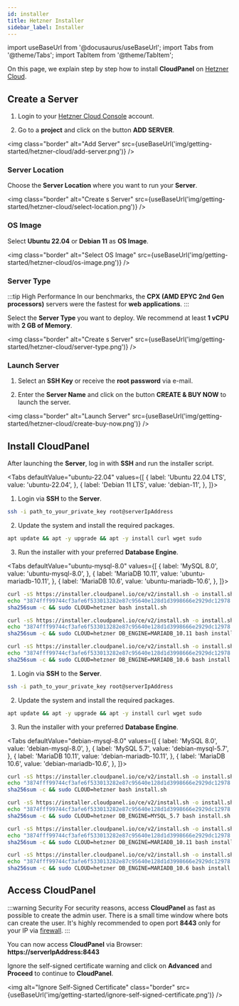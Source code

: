 ```yaml
---
id: installer
title: Hetzner Installer
sidebar_label: Installer
---
```


import useBaseUrl from '@docusaurus/useBaseUrl';
import Tabs from '@theme/Tabs';
import TabItem from '@theme/TabItem';

On this page, we explain step by step how to install **CloudPanel** on [Hetzner Cloud](https://www.hetzner.com/cloud).

## Create a Server

1. Login to your [Hetzner Cloud Console](https://console.hetzner.cloud/) account. <br />

2. Go to a **project** and click on the button **ADD SERVER**.

<img class="border" alt="Add Server" src={useBaseUrl('img/getting-started/hetzner-cloud/add-server.png')} />

### Server Location

Choose the **Server Location** where you want to run your **Server**.

<img class="border" alt="Create s Server" src={useBaseUrl('img/getting-started/hetzner-cloud/select-location.png')} />

### OS Image

Select **Ubuntu 22.04** or **Debian 11** as **OS Image**.

<img class="border" alt="Select OS Image" src={useBaseUrl('img/getting-started/hetzner-cloud/os-image.png')} />

### Server Type

:::tip High Performance
In our benchmarks, the **CPX (AMD EPYC 2nd Gen processors)** servers were the fastest for **web applications**.
:::

Select the **Server Type** you want to deploy. We recommend at least **1 vCPU** with **2 GB of Memory**.

<img class="border" alt="Create s Server" src={useBaseUrl('img/getting-started/hetzner-cloud/server-type.png')} />

### Launch Server

1. Select an **SSH Key** or receive the **root password** via e-mail.

2. Enter the **Server Name** and click on the button **CREATE & BUY NOW** to launch the server.

<img class="border" alt="Launch Server" src={useBaseUrl('img/getting-started/hetzner-cloud/create-buy-now.png')} />

## Install CloudPanel

After launching the **Server**, log in with **SSH** and run the installer script.

<Tabs
defaultValue="ubuntu-22.04"
values={[
{ label: 'Ubuntu 22.04 LTS', value: 'ubuntu-22.04', },
{ label: 'Debian 11 LTS', value: 'debian-11', },
]}>
<TabItem value="ubuntu-22.04">

1. Login via **SSH** to the **Server**.

```bash
ssh -i path_to_your_private_key root@serverIpAddress
```

2. Update the system and install the required packages.

```bash
apt update && apt -y upgrade && apt -y install curl wget sudo
```

3. Run the installer with your preferred **Database Engine**.

<Tabs
defaultValue="ubuntu-mysql-8.0"
values={[
{ label: 'MySQL 8.0', value: 'ubuntu-mysql-8.0', },
{ label: 'MariaDB 10.11', value: 'ubuntu-mariadb-10.11', },
{ label: 'MariaDB 10.6', value: 'ubuntu-mariadb-10.6', },
]}>
<TabItem value="ubuntu-mysql-8.0">

```bash
curl -sS https://installer.cloudpanel.io/ce/v2/install.sh -o install.sh; \
echo "3874fff99744cf3afe6f533013282e87c95640e128d1d3998666e2929dc12978 install.sh" | \
sha256sum -c && sudo CLOUD=hetzner bash install.sh
```

</TabItem>
<TabItem value="ubuntu-mariadb-10.11">

```bash
curl -sS https://installer.cloudpanel.io/ce/v2/install.sh -o install.sh; \
echo "3874fff99744cf3afe6f533013282e87c95640e128d1d3998666e2929dc12978 install.sh" | \
sha256sum -c && sudo CLOUD=hetzner DB_ENGINE=MARIADB_10.11 bash install.sh
```

</TabItem>
<TabItem value="ubuntu-mariadb-10.6">

```bash
curl -sS https://installer.cloudpanel.io/ce/v2/install.sh -o install.sh; \
echo "3874fff99744cf3afe6f533013282e87c95640e128d1d3998666e2929dc12978 install.sh" | \
sha256sum -c && sudo CLOUD=hetzner DB_ENGINE=MARIADB_10.6 bash install.sh
```

</TabItem>
</Tabs>

</TabItem>
<TabItem value="debian-11">

1. Login via **SSH** to the **Server**.

```bash
ssh -i path_to_your_private_key root@serverIpAddress
```

2. Update the system and install the required packages.

```bash
apt update && apt -y upgrade && apt -y install curl wget sudo
```

3. Run the installer with your preferred **Database Engine**.

<Tabs
defaultValue="debian-mysql-8.0"
values={[
{ label: 'MySQL 8.0', value: 'debian-mysql-8.0', },
{ label: 'MySQL 5.7', value: 'debian-mysql-5.7', },
{ label: 'MariaDB 10.11', value: 'debian-mariadb-10.11', },
{ label: 'MariaDB 10.6', value: 'debian-mariadb-10.6', },
]}>
<TabItem value="debian-mysql-8.0">

```bash
curl -sS https://installer.cloudpanel.io/ce/v2/install.sh -o install.sh; \
echo "3874fff99744cf3afe6f533013282e87c95640e128d1d3998666e2929dc12978 install.sh" | \
sha256sum -c && sudo CLOUD=hetzner bash install.sh
```

</TabItem>
<TabItem value="debian-mysql-5.7">

```bash
curl -sS https://installer.cloudpanel.io/ce/v2/install.sh -o install.sh; \
echo "3874fff99744cf3afe6f533013282e87c95640e128d1d3998666e2929dc12978 install.sh" | \
sha256sum -c && sudo CLOUD=hetzner DB_ENGINE=MYSQL_5.7 bash install.sh
```

</TabItem>
<TabItem value="debian-mariadb-10.11">

```bash
curl -sS https://installer.cloudpanel.io/ce/v2/install.sh -o install.sh; \
echo "3874fff99744cf3afe6f533013282e87c95640e128d1d3998666e2929dc12978 install.sh" | \
sha256sum -c && sudo CLOUD=hetzner DB_ENGINE=MARIADB_10.11 bash install.sh
```

</TabItem>
<TabItem value="debian-mariadb-10.6">

```bash
curl -sS https://installer.cloudpanel.io/ce/v2/install.sh -o install.sh; \
echo "3874fff99744cf3afe6f533013282e87c95640e128d1d3998666e2929dc12978 install.sh" | \
sha256sum -c && sudo CLOUD=hetzner DB_ENGINE=MARIADB_10.6 bash install.sh
```

</TabItem>
</Tabs>

</TabItem>
</Tabs>

## Access CloudPanel

:::warning Security
For security reasons, access **CloudPanel** as fast as possible to create the admin user. There is a small time window where bots can create the user.
It's highly recommended to open port **8443** only for your IP via [firewall](https://docs.hetzner.com/cloud/firewalls/getting-started/creating-a-firewall/).
:::

You can now access **CloudPanel** via Browser: **https://serverIpAddress:8443**

Ignore the self-signed certificate warning and click on **Advanced** and **Proceed** to continue to **CloudPanel**.

<img alt="Ignore Self-Signed Certificate" class="border" src={useBaseUrl('img/getting-started/ignore-self-signed-certificate.png')} />